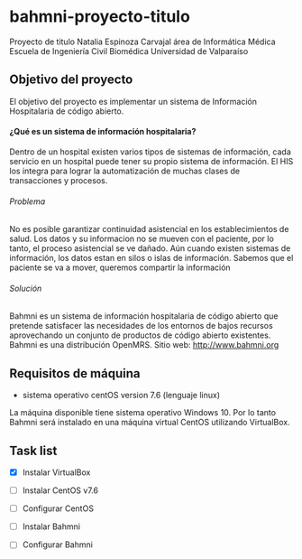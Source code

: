 # bahmni-proyecto-titulo
Proyecto de titulo 
Natalia Espinoza Carvajal
área de Informática Médica
Escuela de Ingeniería Civil Biomédica
Universidad de Valparaíso 

## Objetivo del proyecto 

El objetivo del proyecto es implementar un sistema de Información Hospitalaria de código abierto.

#### ¿Qué es un sistema de información hospitalaria? 
Dentro de un hospital existen varios tipos de sistemas de información, cada servicio en un hospital puede tener su propio sistema de información. El HIS los integra para lograr la automatización de muchas clases de transacciones y procesos.

###### Problema
No es posible  garantizar continuidad asistencial en los establecimientos de salud.  Los datos y su informacion no se mueven con el paciente, por lo tanto, el proceso asistencial se ve dañado. Aún cuando existen sistemas de información, los datos estan en silos o islas de información. Sabemos que el paciente se va a mover, queremos compartir la información 


###### Solución 
Bahmni es un sistema de información hospitalaria de código abierto que pretende satisfacer las necesidades de los entornos de bajos recursos aprovechando un conjunto de productos de código abierto existentes. Bahmni es una distribución OpenMRS. Sitio web: http://www.bahmni.org


## Requisitos de máquina
- sistema operativo centOS version 7.6 (lenguaje linux)

La máquina disponible tiene sistema operativo Windows 10. Por lo tanto Bahmni será instalado en una máquina virtual CentOS utilizando VirtualBox. 

## Task list 

- [x] Instalar VirtualBox
- [ ] Instalar CentOS v7.6
- [ ] Configurar CentOS 
- [ ] Instalar Bahmni 
- [ ] Configurar Bahmni

